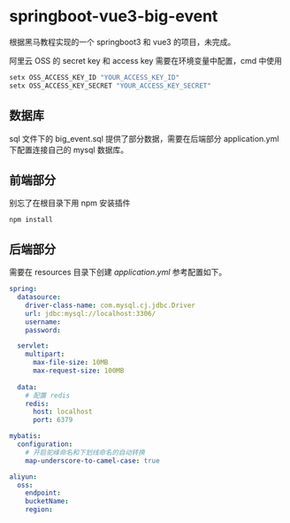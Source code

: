 # springboot-vue3-big-event



根据黑马教程实现的一个 springboot3 和 vue3 的项目，未完成。

阿里云 OSS 的 secret key 和 access key 需要在环境变量中配置，cmd 中使用

```bash
setx OSS_ACCESS_KEY_ID "YOUR_ACCESS_KEY_ID"
setx OSS_ACCESS_KEY_SECRET "YOUR_ACCESS_KEY_SECRET"
```

## 数据库

sql 文件下的 big_event.sql 提供了部分数据，需要在后端部分 application.yml 下配置连接自己的 mysql 数据库。

## 前端部分

别忘了在根目录下用 npm 安装插件

```shell
npm install
```

## 后端部分

需要在 resources 目录下创建 $application.yml$ 参考配置如下。

```yaml
spring:
  datasource:
    driver-class-name: com.mysql.cj.jdbc.Driver
    url: jdbc:mysql://localhost:3306/
    username: 
    password: 

  servlet:
    multipart:
      max-file-size: 10MB
      max-request-size: 100MB
      
  data:
    # 配置 redis
    redis:
      host: localhost
      port: 6379

mybatis:
  configuration:
    # 开启驼峰命名和下划线命名的自动转换
    map-underscore-to-camel-case: true

aliyun:
  oss:
    endpoint: 
    bucketName: 
    region: 

```

